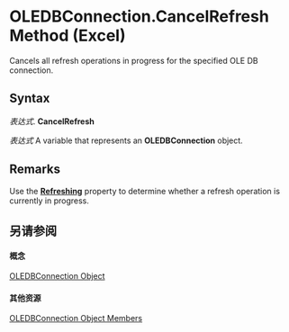 
# OLEDBConnection.CancelRefresh Method (Excel)

Cancels all refresh operations in progress for the specified OLE DB connection.


## Syntax

 _表达式_. **CancelRefresh**

 _表达式_ A variable that represents an **OLEDBConnection** object.


## Remarks

Use the  **[Refreshing](1fdce249-540e-3460-fba6-63b5f80a159b.md)** property to determine whether a refresh operation is currently in progress.


## 另请参阅


#### 概念


[OLEDBConnection Object](f246e544-9854-8e71-a7f7-dec57dd725e4.md)
#### 其他资源


[OLEDBConnection Object Members](http://msdn.microsoft.com/library/2f1a2f81-ee3a-1b60-8dc3-87818e1790c1%28Office.15%29.aspx)